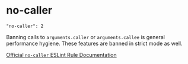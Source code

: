 # no-caller

    "no-caller": 2

Banning calls to `arguments.caller` or `arguments.callee` is general
performance hygiene. These features are banned in strict mode as well.

[Official `no-caller` ESLint Rule Documentation][no-caller-docs]

[no-caller-docs]: https://github.com/eslint/eslint/blob/master/docs/rules/no-caller.md
